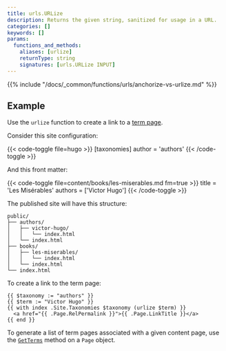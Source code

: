 ```yaml
---
title: urls.URLize
description: Returns the given string, sanitized for usage in a URL.
categories: []
keywords: []
params:
  functions_and_methods:
    aliases: [urlize]
    returnType: string
    signatures: [urls.URLize INPUT]
---
```


{{% include "/docs/_common/functions/urls/anchorize-vs-urlize.md" %}}

## Example

Use the `urlize` function to create a link to a [term page](g).

Consider this site configuration:

{{< code-toggle file=hugo >}}
[taxonomies]
author = 'authors'
{{< /code-toggle >}}

And this front matter:

{{< code-toggle file=content/books/les-miserables.md fm=true >}}
title = 'Les Misérables'
authors = ['Victor Hugo']
{{< /code-toggle >}}

The published site will have this structure:

```tree
public/
├── authors/
│   ├── victor-hugo/
│   │   └── index.html
│   └── index.html
├── books/
│   ├── les-miserables/
│   │   └── index.html
│   └── index.html
└── index.html
```

To create a link to the term page:

```go-html-template
{{ $taxonomy := "authors" }}
{{ $term := "Victor Hugo" }}
{{ with index .Site.Taxonomies $taxonomy (urlize $term) }}
  <a href="{{ .Page.RelPermalink }}">{{ .Page.LinkTitle }}</a>
{{ end }}
```

To generate a list of term pages associated with a given content page, use the [`GetTerms`][] method on a `Page` object.

[`GetTerms`]: /docs/reference/methods/page/getterms/
